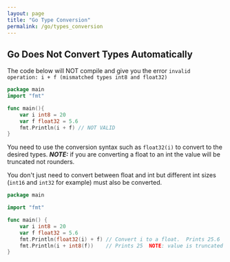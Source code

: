 ```yaml
---
layout: page
title: "Go Type Conversion"
permalink: /go/types_conversion
---
```


## Go Does Not Convert Types Automatically

The code below will NOT compile and give you the error `invalid operation: i + f (mismatched types int8 and float32)`

```go
package main
import "fmt"

func main(){
    var i int8 = 20
    var f float32 = 5.6
    fmt.Println(i + f) // NOT VALID
}
```

You need to use the conversion syntax such as `float32(i)` to convert to the desired types.  ***NOTE:*** if you are converting a float to an int the value will be truncated not rounders.

You don't just need to convert between float and int but different int sizes (`int16` and `int32` for example) must also be converted.

```go
package main

import "fmt"

func main() {
    var i int8 = 20
    var f float32 = 5.6
    fmt.Println(float32(i) + f) // Convert i to a float.  Prints 25.6
    fmt.Println(i + int8(f))    // Prints 25  NOTE: value is truncated not rounded
}
```
